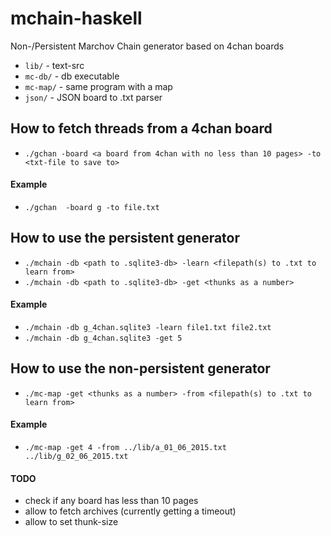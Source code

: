 # mchain-haskell
Non-/Persistent Marchov Chain generator based on 4chan boards

* `lib/`    - text-src
* `mc-db/`  - db executable
* `mc-map/` - same program with a map
* `json/`   - JSON board to .txt parser


## How to fetch threads from a 4chan board


* `./gchan -board <a board from 4chan with no less than 10 pages> -to <txt-file to save to>`

#### Example

* `./gchan  -board g -to file.txt`

## How to use the persistent generator

* `./mchain -db <path to .sqlite3-db> -learn <filepath(s) to .txt to learn from>`
* `./mchain -db <path to .sqlite3-db> -get <thunks as a number>`

#### Example

* `./mchain -db g_4chan.sqlite3 -learn file1.txt file2.txt`
* `./mchain -db g_4chan.sqlite3 -get 5`

## How to use the non-persistent generator

* `./mc-map -get <thunks as a number> -from <filepath(s) to .txt to learn from>`

#### Example

* `./mc-map -get 4 -from ../lib/a_01_06_2015.txt ../lib/g_02_06_2015.txt`

#### TODO

* check if any board has less than 10 pages
* allow to fetch archives (currently getting a timeout)
* allow to set thunk-size